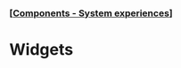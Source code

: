### [[Components - System experiences](./translated-human-interface-guidelines-markdown/components/system-experiences.md)]  
  
# **Widgets**  

